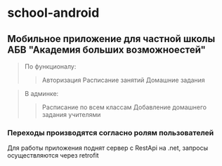 # school-android
## Мобильное приложение для частной школы АБВ "Академия больших возможноестей"

> По функционалу:
>> Авторизация
>> Расписание занятий
>> Домашние задания

> В админке:
>> Расписание по всем классам
>> Добавление домашнего задания учителями

### Переходы производятся согласно ролям пользователей
Для работы приложения поднят сервер с RestApi на .net, запросы осуществляются через retrofit

